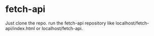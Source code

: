 # fetch-api
Just clone the repo.
run the fetch-api repository like localhost/fetch-api/index.html or localhost/fetch-api.
